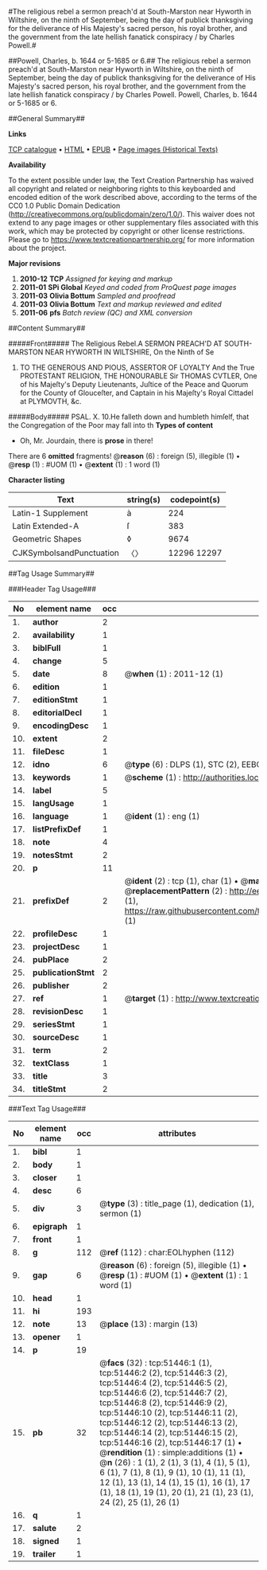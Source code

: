 #The religious rebel a sermon preach'd at South-Marston near Hyworth in Wiltshire, on the ninth of September, being the day of publick thanksgiving for the deliverance of His Majesty's sacred person, his royal brother, and the government from the late hellish fanatick conspiracy / by Charles Powell.#

##Powell, Charles, b. 1644 or 5-1685 or 6.##
The religious rebel a sermon preach'd at South-Marston near Hyworth in Wiltshire, on the ninth of September, being the day of publick thanksgiving for the deliverance of His Majesty's sacred person, his royal brother, and the government from the late hellish fanatick conspiracy / by Charles Powell.
Powell, Charles, b. 1644 or 5-1685 or 6.

##General Summary##

**Links**

[TCP catalogue](http://www.ota.ox.ac.uk/tcp/)  • 
[HTML](http://tei.it.ox.ac.uk/tcp/Texts-HTML/free/A55/A55538.html)  • 
[EPUB](http://tei.it.ox.ac.uk/tcp/Texts-EPUB/free/A55/A55538.epub) • 
[Page images (Historical Texts)](https://historicaltexts.jisc.ac.uk/eebo-11951515e)

**Availability**

To the extent possible under law, the Text Creation Partnership has waived all copyright and related or neighboring rights to this keyboarded and encoded edition of the work described above, according to the terms of the CC0 1.0 Public Domain Dedication (http://creativecommons.org/publicdomain/zero/1.0/). This waiver does not extend to any page images or other supplementary files associated with this work, which may be protected by copyright or other license restrictions. Please go to https://www.textcreationpartnership.org/ for more information about the project.

**Major revisions**

1. __2010-12__ __TCP__ *Assigned for keying and markup*
1. __2011-01__ __SPi Global__ *Keyed and coded from ProQuest page images*
1. __2011-03__ __Olivia Bottum__ *Sampled and proofread*
1. __2011-03__ __Olivia Bottum__ *Text and markup reviewed and edited*
1. __2011-06__ __pfs__ *Batch review (QC) and XML conversion*

##Content Summary##

#####Front#####
The Religious Rebel.A SERMON PREACH'D AT SOUTH-MARSTON NEAR HYWORTH IN WILTSHIRE, On the Ninth of Se
1. TO THE GENEROUS AND PIOUS, ASSERTOR OF LOYALTY And the True PROTESTANT RELIGION, THE HONOURABLE Sir THOMAS CVTLER, One of his Majeſty's Deputy Lieutenants, Juſtice of the Peace and Quorum for the County of Glouceſter, and Captain in his Majeſty's Royal Cittadel at PLYMOVTH, &c.

#####Body#####
PSAL. X. 10.He falleth down and humbleth himſelf, that the Congregation of the Poor may fall into th
**Types of content**

  * Oh, Mr. Jourdain, there is **prose** in there!

There are 6 **omitted** fragments! 
 @__reason__ (6) : foreign (5), illegible (1)  •  @__resp__ (1) : #UOM (1)  •  @__extent__ (1) : 1 word (1)

**Character listing**


|Text|string(s)|codepoint(s)|
|---|---|---|
|Latin-1 Supplement|à|224|
|Latin Extended-A|ſ|383|
|Geometric Shapes|◊|9674|
|CJKSymbolsandPunctuation|〈〉|12296 12297|

##Tag Usage Summary##

###Header Tag Usage###

|No|element name|occ|attributes|
|---|---|---|---|
|1.|__author__|2||
|2.|__availability__|1||
|3.|__biblFull__|1||
|4.|__change__|5||
|5.|__date__|8| @__when__ (1) : 2011-12 (1)|
|6.|__edition__|1||
|7.|__editionStmt__|1||
|8.|__editorialDecl__|1||
|9.|__encodingDesc__|1||
|10.|__extent__|2||
|11.|__fileDesc__|1||
|12.|__idno__|6| @__type__ (6) : DLPS (1), STC (2), EEBO-CITATION (1), OCLC (1), VID (1)|
|13.|__keywords__|1| @__scheme__ (1) : http://authorities.loc.gov/ (1)|
|14.|__label__|5||
|15.|__langUsage__|1||
|16.|__language__|1| @__ident__ (1) : eng (1)|
|17.|__listPrefixDef__|1||
|18.|__note__|4||
|19.|__notesStmt__|2||
|20.|__p__|11||
|21.|__prefixDef__|2| @__ident__ (2) : tcp (1), char (1)  •  @__matchPattern__ (2) : ([0-9\-]+):([0-9IVX]+) (1), (.+) (1)  •  @__replacementPattern__ (2) : http://eebo.chadwyck.com/downloadtiff?vid=$1&page=$2 (1), https://raw.githubusercontent.com/textcreationpartnership/Texts/master/tcpchars.xml#$1 (1)|
|22.|__profileDesc__|1||
|23.|__projectDesc__|1||
|24.|__pubPlace__|2||
|25.|__publicationStmt__|2||
|26.|__publisher__|2||
|27.|__ref__|1| @__target__ (1) : http://www.textcreationpartnership.org/docs/. (1)|
|28.|__revisionDesc__|1||
|29.|__seriesStmt__|1||
|30.|__sourceDesc__|1||
|31.|__term__|2||
|32.|__textClass__|1||
|33.|__title__|3||
|34.|__titleStmt__|2||


###Text Tag Usage###

|No|element name|occ|attributes|
|---|---|---|---|
|1.|__bibl__|1||
|2.|__body__|1||
|3.|__closer__|1||
|4.|__desc__|6||
|5.|__div__|3| @__type__ (3) : title_page (1), dedication (1), sermon (1)|
|6.|__epigraph__|1||
|7.|__front__|1||
|8.|__g__|112| @__ref__ (112) : char:EOLhyphen (112)|
|9.|__gap__|6| @__reason__ (6) : foreign (5), illegible (1)  •  @__resp__ (1) : #UOM (1)  •  @__extent__ (1) : 1 word (1)|
|10.|__head__|1||
|11.|__hi__|193||
|12.|__note__|13| @__place__ (13) : margin (13)|
|13.|__opener__|1||
|14.|__p__|19||
|15.|__pb__|32| @__facs__ (32) : tcp:51446:1 (1), tcp:51446:2 (2), tcp:51446:3 (2), tcp:51446:4 (2), tcp:51446:5 (2), tcp:51446:6 (2), tcp:51446:7 (2), tcp:51446:8 (2), tcp:51446:9 (2), tcp:51446:10 (2), tcp:51446:11 (2), tcp:51446:12 (2), tcp:51446:13 (2), tcp:51446:14 (2), tcp:51446:15 (2), tcp:51446:16 (2), tcp:51446:17 (1)  •  @__rendition__ (1) : simple:additions (1)  •  @__n__ (26) : 1 (1), 2 (1), 3 (1), 4 (1), 5 (1), 6 (1), 7 (1), 8 (1), 9 (1), 10 (1), 11 (1), 12 (1), 13 (1), 14 (1), 15 (1), 16 (1), 17 (1), 18 (1), 19 (1), 20 (1), 21 (1), 23 (1), 24 (2), 25 (1), 26 (1)|
|16.|__q__|1||
|17.|__salute__|2||
|18.|__signed__|1||
|19.|__trailer__|1||

